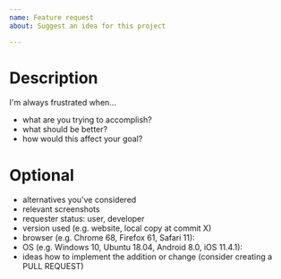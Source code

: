 ```yaml
---
name: Feature request
about: Suggest an idea for this project

---
```


# Description

I'm always frustrated when...

- what are you trying to accomplish?
- what should be better?
- how would this affect your goal?

# Optional

- alternatives you've considered
- relevant screenshots
- requester status: user, developer
- version used (e.g. website, local copy at commit X)
- browser (e.g. Chrome 68, Firefox 61, Safari 11):
- OS (e.g. Windows 10, Ubuntu 18.04, Android 8.0, iOS 11.4.1):
- ideas how to implement the addition or change (consider creating a PULL REQUEST)
